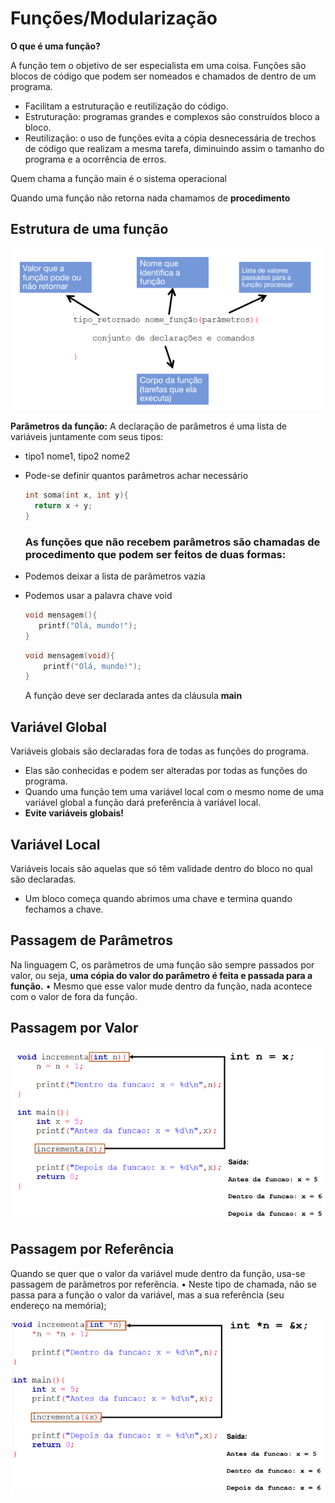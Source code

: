 # Funções/Modularização

**O que é uma função?**

A função tem o objetivo de ser especialista em uma coisa. Funções são blocos de código que podem ser nomeados e chamados de dentro de um programa.

- Facilitam a estruturação e reutilização do código.
- Estruturação: programas grandes e complexos são construídos bloco a bloco.
- Reutilização: o uso de funções evita a cópia desnecessária de trechos de código que realizam a mesma tarefa, diminuindo assim o tamanho do programa e a ocorrência de erros.

Quem chama a função main é o sistema operacional

Quando uma função não retorna nada chamamos de **procedimento**

## Estrutura de uma função

![Estrutura de uma função](../1.%20Funções/img/image-1.png)


**Parâmetros da função:**
A declaração de parâmetros é uma lista de variáveis juntamente com seus tipos:

- tipo1 nome1, tipo2 nome2
- Pode-se definir quantos parâmetros achar necessário
  ```c
  int soma(int x, int y){
    return x + y;
  }
  ```
  ### As funções que não recebem parâmetros são chamadas de procedimento que podem ser feitos de duas formas:
- Podemos deixar a lista de parâmetros vazia
- Podemos usar a palavra chave void
   ```c
  void mensagem(){
      printf("Olá, mundo!");
  }
   ```
  ```c
  void mensagem(void){
      printf("Olá, mundo!");
  }
  ```

  A função deve ser declarada antes da cláusula **main**

## Variável Global

Variáveis globais são declaradas fora de todas as funções do programa.

- Elas são conhecidas e podem ser alteradas por todas as funções do programa.
- Quando uma função tem uma variável local com o mesmo nome de uma variável global a função dará preferência à variável local.
- **Evite variáveis globais!**

## Variável Local

Variáveis locais são aquelas que só têm validade dentro do bloco no qual são declaradas.
- Um bloco começa quando abrimos uma chave e termina quando fechamos a chave.

## Passagem de Parâmetros

Na linguagem C, os parâmetros de uma função são sempre passados por valor, ou seja, **uma cópia do valor do parâmetro é feita e passada para a função.**
• Mesmo que esse valor mude dentro da função, nada acontece com o valor de fora da função.

## Passagem por Valor

![alt text](../1.%20Funções/img/image-3.png)

## Passagem por Referência

Quando se quer que o valor da variável mude dentro da função, usa-se passagem de parâmetros por referência.
• Neste tipo de chamada, não se passa para a função o valor da variável, mas a sua referência (seu endereço na memória);

![passagem por referencia](../1.%20Funções/img/passagem%20referencia.png)
